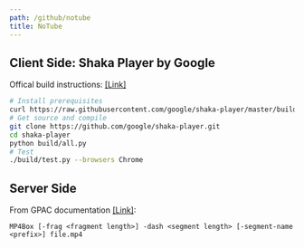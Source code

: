 ```yaml
---
path: /github/notube
title: NoTube
---
```

## Client Side: Shaka Player by Google 
Offical build instructions: [[Link]](https://github.com/google/shaka-player/blob/master/docs/tutorials/welcome.md)
```bash
# Install prerequisites 
curl https://raw.githubusercontent.com/google/shaka-player/master/build/install-linux-prereqs.sh | bash
# Get source and compile
git clone https://github.com/google/shaka-player.git
cd shaka-player
python build/all.py
# Test
./build/test.py --browsers Chrome
```
## Server Side
From GPAC documentation [[Link]](https://gpac.wp.imt.fr/2011/02/02/mp4box-fragmentation-segmentation-splitting-and-interleaving/):
```
MP4Box [-frag <fragment length>] -dash <segment length> [-segment-name <prefix>] file.mp4
```
